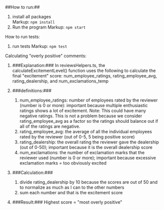 ##How to run:##

1. install all packages  
   Markup: `npm install`
2. Run the program
   Markup: `npm start`

How to run tests:

1. run tests
   Markup: `npm test`

Calculating "overly positive" comments:

1. ###Explanation:### In reviewsHelpers.ts, the calculateExcitementLevel() function uses the following to calculate the final "excitement" score: num_employee_ratings, rating_employee_avg, rating_dealership, and num_exclamations_temp

2. ###definitions:###
    1. num_employee_ratings: number of employees rated by the reviewer (number is 0 or more): important because multiple enthusiastic ratings shows a lot of excitement. Note: This could have many negative ratings. This is not a problem because we consider rating_employee_avg as a factor so the ratings should balance out if all of the ratings are negative.
    2. rating_employee_avg: the average of all the individual employees rated by the reviewer (out of 0-5, 5 being positive score)
    3. rating_dealership: the overall rating the reviewer gave the dealership (out of 0-50); important because it is the overall dealership score
    4. num_exclamations: the number of exclamation marks that the reviewer used (number is 0 or more); important because excessive exclamation marks = too obviously excited
3. ###Calculation:###
    1. divide rating_dealership by 10 because the scores are out of 50 and to normalize as much as I can to the other numbers
    2. sum each number and that is the excitement score
4. ###Result:###
   Highest score = "most overly positive"
